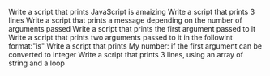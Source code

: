 Write a script that prints JavaScript is amaizing
Write a script that prints 3 lines
Write a script that prints a message depending on the number of arguments passed
Write a script that prints the first argument passed to it
Write a script that prints two arguments passed to it in the followint format:"is"
Write a script that prints My number: <first argument converted in integer> if the first argument can be converted to integer
Write a script that prints 3 lines, using an array of string and a loop
